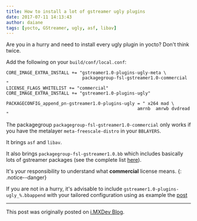 ```yaml
---
title: How to install a lot of gstreamer ugly plugins
date: 2017-07-11 14:13:43
author: daiane
tags: [yocto, GStreamer, ugly, asf, libav]
---
```


Are you in a hurry and need to install every ugly plugin in yocto? Don't think twice.



Add the following on your `build/conf/local.conf`:

```
CORE_IMAGE_EXTRA_INSTALL += "gstreamer1.0-plugins-ugly-meta \
                             packagegroup-fsl-gstreamer1.0-commercial "
LICENSE_FLAGS_WHITELIST += "commercial"
CORE_IMAGE_EXTRA_INSTALL += "gstreamer1.0-plugins-ugly"

PACKAGECONFIG_append_pn-gstreamer1.0-plugins-ugly = " x264 mad \
                                                  amrnb  amrwb dvdread "
```

The packagegroup `packagegroup-fsl-gstreamer1.0-commercial` only works if you have
the metalayer `meta-freescale-distro` in your `BBLAYERS`.

It brings `asf` and `libav`.

It also brings `packagegroup-fsl-gstreamer1.0.bb` which includes basically lots
of gstreamer packages (see the complete list
[here](https://github.com/Freescale/meta-freescale-distro/blob/master/recipes-fsl/packagegroups/packagegroup-fsl-gstreamer1.0.bb)).

It's your responsibility to understand what **commercial** license means.
{: .notice--danger}

If you are not in a hurry, it's advisable to include `gstreamer1.0-plugins-ugly_%.bbappend`
with your tailored configuration using as example the [post](https://imxdev.gitlab.io/tutorial/Encoding_and_decoding_H264_without_VPU/)

---
This post was originally posted on [i.MXDev Blog](https://imxdev.gitlab.io/).